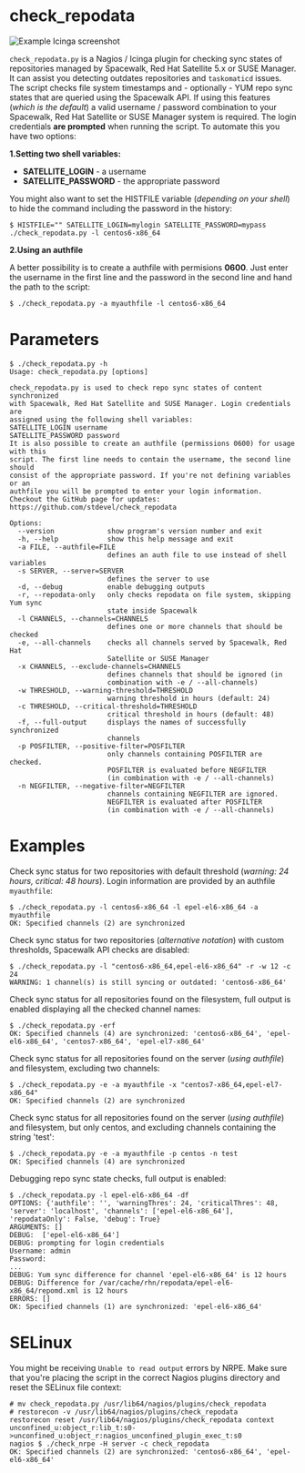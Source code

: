 check_repodata
==============

![Example Icinga screenshot](https://raw.githubusercontent.com/stdevel/check_repodata/master/Icinga_Screenshot.png "Example Icinga screenshot")

``check_repodata.py`` is a Nagios / Icinga plugin for checking sync states of repositories managed by Spacewalk, Red Hat Satellite 5.x or SUSE Manager. It can assist you detecting outdates repositories and ``taskomaticd`` issues. The script checks file system timestamps and - optionally - YUM repo sync states that are queried using the Spacewalk API. If using this features (*which is the default*) a valid username / password combination to your Spacewalk, Red Hat Satellite or SUSE Manager system is required. The login credentials **are prompted** when running the script. To automate this you have two options:

**1.Setting two shell variables:**
* **SATELLITE_LOGIN** - a username
* **SATELLITE_PASSWORD** - the appropriate password

You might also want to set the HISTFILE variable (*depending on your shell*) to hide the command including the password in the history:
```
$ HISTFILE="" SATELLITE_LOGIN=mylogin SATELLITE_PASSWORD=mypass ./check_repodata.py -l centos6-x86_64
```

**2.Using an authfile**

A better possibility is to create a authfile with permisions **0600**. Just enter the username in the first line and the password in the second line and hand the path to the script:
```
$ ./check_repodata.py -a myauthfile -l centos6-x86_64
```



Parameters
==========

```
$ ./check_repodata.py -h
Usage: check_repodata.py [options]

check_repodata.py is used to check repo sync states of content synchronized
with Spacewalk, Red Hat Satellite and SUSE Manager. Login credentials are
assigned using the following shell variables:
SATELLITE_LOGIN username
SATELLITE_PASSWORD password
It is also possible to create an authfile (permissions 0600) for usage with this
script. The first line needs to contain the username, the second line should
consist of the appropriate password. If you're not defining variables or an
authfile you will be prompted to enter your login information.
Checkout the GitHub page for updates:
https://github.com/stdevel/check_repodata

Options:
  --version             show program's version number and exit
  -h, --help            show this help message and exit
  -a FILE, --authfile=FILE
                        defines an auth file to use instead of shell variables
  -s SERVER, --server=SERVER
                        defines the server to use
  -d, --debug           enable debugging outputs
  -r, --repodata-only   only checks repodata on file system, skipping Yum sync
                        state inside Spacewalk
  -l CHANNELS, --channels=CHANNELS
                        defines one or more channels that should be checked
  -e, --all-channels    checks all channels served by Spacewalk, Red Hat
                        Satellite or SUSE Manager
  -x CHANNELS, --exclude-channels=CHANNELS
                        defines channels that should be ignored (in
                        combination with -e / --all-channels)
  -w THRESHOLD, --warning-threshold=THRESHOLD
                        warning threshold in hours (default: 24)
  -c THRESHOLD, --critical-threshold=THRESHOLD
                        critical threshold in hours (default: 48)
  -f, --full-output     displays the names of successfully synchronized
                        channels
  -p POSFILTER, --positive-filter=POSFILTER
                        only channels containing POSFILTER are checked.
                        POSFILTER is evaluated before NEGFILTER
                        (in combination with -e / --all-channels)
  -n NEGFILTER, --negative-filter=NEGFILTER
                        channels containing NEGFILTER are ignored.
                        NEGFILTER is evaluated after POSFILTER
                        (in combination with -e / --all-channels)
```



Examples
========
Check sync status for two repositories with default threshold (*warning: 24 hours, critical: 48 hours*). Login information are provided by an authfile ``myauthfile``:
```
$ ./check_repodata.py -l centos6-x86_64 -l epel-el6-x86_64 -a myauthfile
OK: Specified channels (2) are synchronized
```

Check sync status for two repositories (*alternative notation*) with custom thresholds, Spacewalk API checks are disabled:
```
$ ./check_repodata.py -l "centos6-x86_64,epel-el6-x86_64" -r -w 12 -c 24
WARNING: 1 channel(s) is still syncing or outdated: 'centos6-x86_64'
```

Check sync status for all repositories found on the filesystem, full output is enabled displaying all the checked channel names:
```
$ ./check_repodata.py -erf
OK: Specified channels (4) are synchronized: 'centos6-x86_64', 'epel-el6-x86_64', 'centos7-x86_64', 'epel-el7-x86_64'
```

Check sync status for all repositories found on the server (*using authfile*) and filesystem, excluding two channels:
```
$ ./check_repodata.py -e -a myauthfile -x "centos7-x86_64,epel-el7-x86_64"
OK: Specified channels (2) are synchronized
```

Check sync status for all repositories found on the server (*using authfile*) and filesystem, but only centos, and excluding channels containing the string 'test':
```
$ ./check_repodata.py -e -a myauthfile -p centos -n test
OK: Specified channels (4) are synchronized
```

Debugging repo sync state checks, full output is enabled:
```
$ ./check_repodata.py -l epel-el6-x86_64 -df
OPTIONS: {'authfile': '', 'warningThres': 24, 'criticalThres': 48, 'server': 'localhost', 'channels': ['epel-el6-x86_64'], 'repodataOnly': False, 'debug': True}
ARGUMENTS: []
DEBUG:  ['epel-el6-x86_64']
DEBUG: prompting for login credentials
Username: admin
Password:
...
DEBUG: Yum sync difference for channel 'epel-el6-x86_64' is 12 hours
DEBUG: Difference for /var/cache/rhn/repodata/epel-el6-x86_64/repomd.xml is 12 hours
ERRORS: []
OK: Specified channels (1) are synchronized: 'epel-el6-x86_64'
```



SELinux
=======
You might be receiving ``Unable to read output`` errors by NRPE. Make sure that you're placing the script in the correct Nagios plugins directory and reset the SELinux file context:
```
# mv check_repodata.py /usr/lib64/nagios/plugins/check_repodata
# restorecon -v /usr/lib64/nagios/plugins/check_repodata
restorecon reset /usr/lib64/nagios/plugins/check_repodata context unconfined_u:object_r:lib_t:s0->unconfined_u:object_r:nagios_unconfined_plugin_exec_t:s0
nagios $ ./check_nrpe -H server -c check_repodata
OK: Specified channels (2) are synchronized: 'centos6-x86_64', 'epel-el6-x86_64'
```
